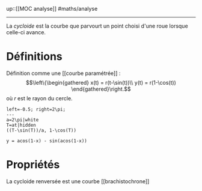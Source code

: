 up::[[MOC analyse]]
#maths/analyse

---
La _cycloide_ est la courbe que parvourt un point choisi d'une roue lorsque celle-ci avance.

# Définitions
Définition comme une [[courbe paramétrée]] :
$$\left\{\begin{gathered}
x(t) = r(t-\sin(t))\\
y(t) = r(1-\cos(t))
\end{gathered}\right.$$
où $r$ est le rayon du cercle.
```desmos-graph
left=-0.5; right=2\pi;
---
a=2\pi|white
T=at|hidden
((T-\sin(T))/a, 1-\cos(T))
```

```functionplot
y = acos(1-x) - sin(acos(1-x))
```

# Propriétés
La cycloide renversée est une courbe [[brachistochrone]]
